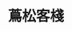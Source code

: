 ---
title: "蔦松客棧"
description: "蔦松客棧"
layout: shop
keywords:
  - 美食競賽
  - 台灣美食
  - 美食精選
datePublished: "2025-06-30"
dateModified: "2025-07-04"
city: "雲林縣"
district: "水林鄉"
address: "雲林縣水林鄉蔦松路8號"
phone: "0935114228"
geo: "23.51964688200378, 120.23084349051639"
google_map: "https://maps.app.goo.gl/gdbKHR1MNyWigvdTA"
footinder: "https://footinder.com.tw/%E9%9B%B2%E6%9E%97%E7%B8%A3%E6%B0%B4%E6%9E%97%E9%84%89/2153/"
official: ""
award:
  - name: "500盤"
    year: "2024"
    entries:
      - dishes:
          - "龍葵排骨粥"

---